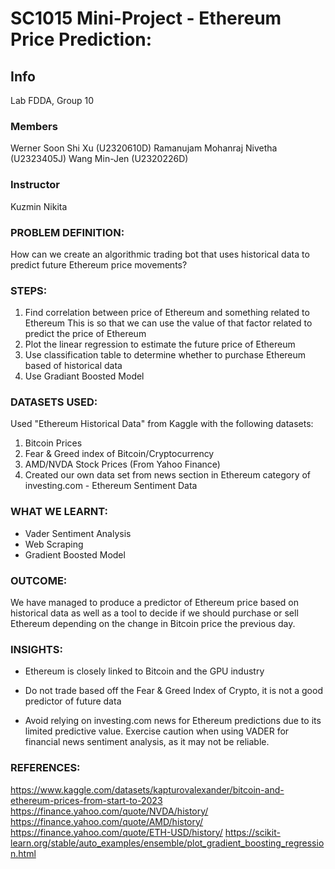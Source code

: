 # SC1015 Mini-Project - Ethereum Price Prediction:

## Info

Lab FDDA, Group 10

### Members

Werner Soon Shi Xu (U2320610D)
Ramanujam Mohanraj Nivetha (U2323405J)
Wang Min-Jen (U2320226D)

### Instructor 

Kuzmin Nikita

### PROBLEM DEFINITION:

 How can we create an algorithmic trading bot that uses historical data to predict future Ethereum price movements?

 ### STEPS:
1. Find correlation between price of Ethereum and something related to Ethereum
   This is so that we can use the value of that factor related to predict the price of Ethereum
2. Plot the linear regression to estimate the future price of Ethereum
3. Use classification table to determine whether to purchase Ethereum based of historical data
4. Use Gradiant Boosted Model

### DATASETS USED:

Used "Ethereum Historical Data" from Kaggle with the following datasets:
1. Bitcoin Prices 
2. Fear & Greed index of Bitcoin/Cryptocurrency 
3. AMD/NVDA Stock Prices (From Yahoo Finance)
4. Created our own data set from news section in Ethereum category of investing.com - Ethereum Sentiment Data

### WHAT WE LEARNT:
- Vader Sentiment Analysis
- Web Scraping
- Gradient Boosted Model

### OUTCOME:

We have managed to produce a predictor of Ethereum price based on historical data as well as a tool to decide if we should purchase or sell Ethereum depending on the change in Bitcoin price the previous day.

### INSIGHTS:


- Ethereum is closely linked to Bitcoin and the GPU industry

- Do not trade based off the Fear & Greed Index of Crypto, it is not a good predictor of future data

- Avoid relying on investing.com news for Ethereum predictions due to its limited predictive value.  Exercise caution when using VADER for financial news sentiment analysis, as it may not be reliable.

### REFERENCES:

https://www.kaggle.com/datasets/kapturovalexander/bitcoin-and-ethereum-prices-from-start-to-2023
https://finance.yahoo.com/quote/NVDA/history/
https://finance.yahoo.com/quote/AMD/history/
https://finance.yahoo.com/quote/ETH-USD/history/
https://scikit-learn.org/stable/auto_examples/ensemble/plot_gradient_boosting_regression.html






